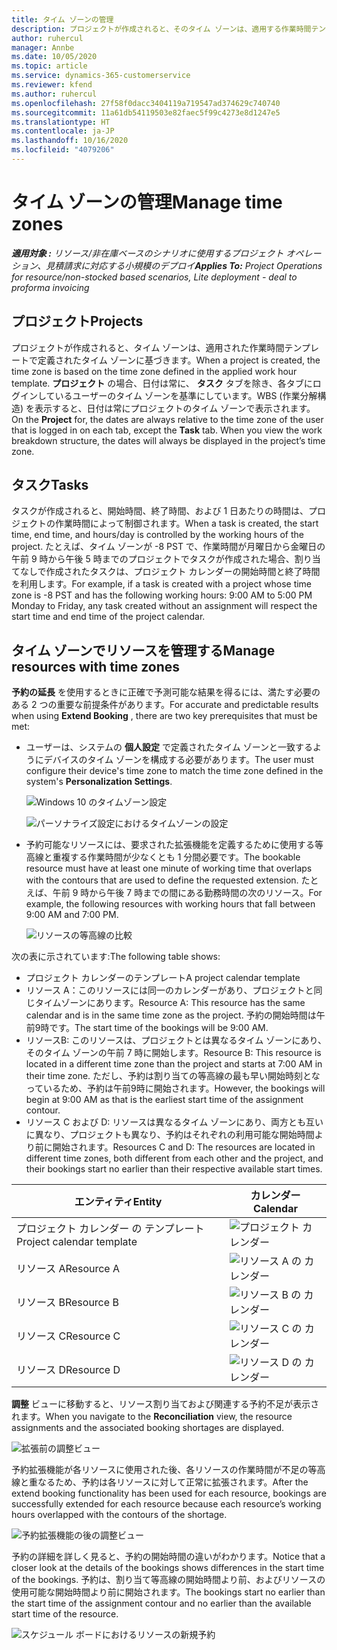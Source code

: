 ```yaml
---
title: タイム ゾーンの管理
description: プロジェクトが作成されると、そのタイム ゾーンは、適用する作業時間テンプレートで定義されたタイム ゾーンに基づきます。
author: ruhercul
manager: Annbe
ms.date: 10/05/2020
ms.topic: article
ms.service: dynamics-365-customerservice
ms.reviewer: kfend
ms.author: ruhercul
ms.openlocfilehash: 27f58f0dacc3404119a719547ad374629c740740
ms.sourcegitcommit: 11a61db54119503e82faec5f99c4273e8d1247e5
ms.translationtype: HT
ms.contentlocale: ja-JP
ms.lasthandoff: 10/16/2020
ms.locfileid: "4079206"
---
```

# <a name="manage-time-zones"></a><span data-ttu-id="0527d-103">タイム ゾーンの管理</span><span class="sxs-lookup"><span data-stu-id="0527d-103">Manage time zones</span></span>

<span data-ttu-id="0527d-104">_**適用対象 :** リソース/非在庫ベースのシナリオに使用するプロジェクト オペレーション、見積請求に対応する小規模のデプロイ_</span><span class="sxs-lookup"><span data-stu-id="0527d-104">_**Applies To:** Project Operations for resource/non-stocked based scenarios, Lite deployment - deal to proforma invoicing_</span></span>


## <a name="projects"></a><span data-ttu-id="0527d-105">プロジェクト</span><span class="sxs-lookup"><span data-stu-id="0527d-105">Projects</span></span>

<span data-ttu-id="0527d-106">プロジェクトが作成されると、タイム ゾーンは、適用された作業時間テンプレートで定義されたタイム ゾーンに基づきます。</span><span class="sxs-lookup"><span data-stu-id="0527d-106">When a project is created, the time zone is based on the time zone defined in the applied work hour template.</span></span> <span data-ttu-id="0527d-107">**プロジェクト** の場合、日付は常に、 **タスク** タブを除き、各タブにログインしているユーザーのタイム ゾーンを基準にしています。WBS (作業分解構造) を表示すると、日付は常にプロジェクトのタイム ゾーンで表示されます。</span><span class="sxs-lookup"><span data-stu-id="0527d-107">On the **Project** for, the dates are always relative to the time zone of the user that is logged in on each tab, except the **Task** tab. When you view the work breakdown structure, the dates will always be displayed in the project’s time zone.</span></span>

## <a name="tasks"></a><span data-ttu-id="0527d-108">タスク</span><span class="sxs-lookup"><span data-stu-id="0527d-108">Tasks</span></span>

<span data-ttu-id="0527d-109">タスクが作成されると、開始時間、終了時間、および 1 日あたりの時間は、プロジェクトの作業時間によって制御されます。</span><span class="sxs-lookup"><span data-stu-id="0527d-109">When a task is created, the start time, end time, and hours/day is controlled by the working hours of the project.</span></span> <span data-ttu-id="0527d-110">たとえば、タイム ゾーンが -8 PST で、作業時間が月曜日から金曜日の午前 9 時から午後 5 時までのプロジェクトでタスクが作成された場合、割り当てなしで作成されたタスクは、プロジェクト カレンダーの開始時間と終了時間を利用します。</span><span class="sxs-lookup"><span data-stu-id="0527d-110">For example, if a task is created with a project whose time zone is -8 PST and has the following working hours: 9:00 AM to 5:00 PM Monday to Friday, any task created without an assignment will respect the start time and end time of the project calendar.</span></span>

## <a name="manage-resources-with-time-zones"></a><span data-ttu-id="0527d-111">タイム ゾーンでリソースを管理する</span><span class="sxs-lookup"><span data-stu-id="0527d-111">Manage resources with time zones</span></span>

<span data-ttu-id="0527d-112">**予約の延長** を使用するときに正確で予測可能な結果を得るには、満たす必要のある 2 つの重要な前提条件があります。</span><span class="sxs-lookup"><span data-stu-id="0527d-112">For accurate and predictable results when using **Extend Booking** , there are two key prerequisites that must be met:</span></span>  

- <span data-ttu-id="0527d-113">ユーザーは、システムの **個人設定** で定義されたタイム ゾーンと一致するようにデバイスのタイム ゾーンを構成する必要があります。</span><span class="sxs-lookup"><span data-stu-id="0527d-113">The user must configure their device's time zone to match the time zone defined in the system's **Personalization Settings**.</span></span>
 
  ![Windows 10 のタイムゾーン設定](media/reconcile-assignments-03.png)

  ![パーソナライズ設定におけるタイムゾーンの設定](media/reconcile-assignments-04.png)
 
- <span data-ttu-id="0527d-116">予約可能なリソースには、要求された拡張機能を定義するために使用する等高線と重複する作業時間が少なくとも 1 分間必要です。</span><span class="sxs-lookup"><span data-stu-id="0527d-116">The bookable resource must have at least one minute of working time that overlaps with the contours that are used to define the requested extension.</span></span> <span data-ttu-id="0527d-117">たとえば、午前 9 時から午後 7 時までの間にある勤務時間の次のリソース。</span><span class="sxs-lookup"><span data-stu-id="0527d-117">For example, the following resources with working hours that fall between 9:00 AM and 7:00 PM.</span></span> 

  ![リソースの等高線の比較](media/reconcile-assignments-05.png)

<span data-ttu-id="0527d-119">次の表に示されています:</span><span class="sxs-lookup"><span data-stu-id="0527d-119">The following table shows:</span></span>

- <span data-ttu-id="0527d-120">プロジェクト カレンダーのテンプレート</span><span class="sxs-lookup"><span data-stu-id="0527d-120">A project calendar template</span></span>
- <span data-ttu-id="0527d-121">リソース A：このリソースには同一のカレンダーがあり、プロジェクトと同じタイムゾーンにあります。</span><span class="sxs-lookup"><span data-stu-id="0527d-121">Resource A: This resource has the same calendar and is in the same time zone as the project.</span></span> <span data-ttu-id="0527d-122">予約の開始時間は午前9時です。</span><span class="sxs-lookup"><span data-stu-id="0527d-122">The start time of the bookings will be 9:00 AM.</span></span>
- <span data-ttu-id="0527d-123">リソースB: このリソースは、プロジェクトとは異なるタイム ゾーンにあり、そのタイム ゾーンの午前 7 時に開始します。</span><span class="sxs-lookup"><span data-stu-id="0527d-123">Resource B: This resource is located in a different time zone than the project and starts at 7:00 AM in their time zone.</span></span> <span data-ttu-id="0527d-124">ただし、予約は割り当ての等高線の最も早い開始時刻となっているため、予約は午前9時に開始されます。</span><span class="sxs-lookup"><span data-stu-id="0527d-124">However, the bookings will begin at 9:00 AM as that is the earliest start time of the assignment contour.</span></span>
- <span data-ttu-id="0527d-125">リソース C および D: リソースは異なるタイム ゾーンにあり、両方とも互いに異なり、プロジェクトも異なり、予約はそれぞれの利用可能な開始時間より前に開始されます。</span><span class="sxs-lookup"><span data-stu-id="0527d-125">Resources C and D: The resources are located in different time zones, both different from each other and the project, and their bookings start no earlier than their respective available start times.</span></span>

|<span data-ttu-id="0527d-126">エンティティ</span><span class="sxs-lookup"><span data-stu-id="0527d-126">Entity</span></span>  |<span data-ttu-id="0527d-127">カレンダー</span><span class="sxs-lookup"><span data-stu-id="0527d-127">Calendar</span></span>  |
|-|-|
|<span data-ttu-id="0527d-128">プロジェクト カレンダー の テンプレート</span><span class="sxs-lookup"><span data-stu-id="0527d-128">Project calendar template</span></span>   | ![プロジェクト カレンダー](media/reconcile-assignments-06.png) |
|<span data-ttu-id="0527d-130">リソース A</span><span class="sxs-lookup"><span data-stu-id="0527d-130">Resource A</span></span>  | ![リソース A の カレンダー](media/reconcile-assignments-06.png) |
|<span data-ttu-id="0527d-132">リソース B</span><span class="sxs-lookup"><span data-stu-id="0527d-132">Resource B</span></span>  |  ![リソース B の カレンダー](media/reconcile-assignments-07.png) |
|<span data-ttu-id="0527d-134">リソース C</span><span class="sxs-lookup"><span data-stu-id="0527d-134">Resource C</span></span>  |  ![リソース C の カレンダー](media/reconcile-assignments-08.png) |
|<span data-ttu-id="0527d-136">リソース D</span><span class="sxs-lookup"><span data-stu-id="0527d-136">Resource D</span></span>  | ![リソース D の カレンダー](media/reconcile-assignments-09.png)  |
 
<span data-ttu-id="0527d-138">**調整** ビューに移動すると、リソース割り当ておよび関連する予約不足が表示されます。</span><span class="sxs-lookup"><span data-stu-id="0527d-138">When you navigate to the **Reconciliation** view, the resource assignments and the associated booking shortages are displayed.</span></span>

![拡張前の調整ビュー](media/reconcile-assignments-10.png)

<span data-ttu-id="0527d-140">予約拡張機能が各リソースに使用された後、各リソースの作業時間が不足の等高線と重なるため、予約は各リソースに対して正常に拡張されます。</span><span class="sxs-lookup"><span data-stu-id="0527d-140">After the extend booking functionality has been used for each resource, bookings are successfully extended for each resource because each resource’s working hours overlapped with the contours of the shortage.</span></span>

![予約拡張機能の後の調整ビュー](media/reconcile-assignments-11.png) 

<span data-ttu-id="0527d-142">予約の詳細を詳しく見ると、予約の開始時間の違いがわかります。</span><span class="sxs-lookup"><span data-stu-id="0527d-142">Notice that a closer look at the details of the bookings shows differences in the start time of the bookings.</span></span> <span data-ttu-id="0527d-143">予約は、割り当て等高線の開始時間より前、およびリソースの使用可能な開始時間より前に開始されます。</span><span class="sxs-lookup"><span data-stu-id="0527d-143">The bookings start no earlier than the start time of the assignment contour and no earlier than the available start time of the resource.</span></span>

![スケジュール ボードにおけるリソースの新規予約](media/reconcile-assignments-12.png)
